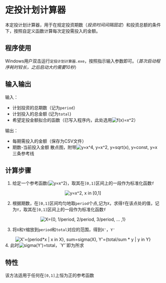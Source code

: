 # 定投计划计算器


本定投计划计算器，用于在规定投资期数（*投资时间间隔固定*）和投资总额的条件下，按照自定义函数计算每次定投需投入的金额。

## 程序使用

Windows用户双击运行`定投计划计算器.exe`，按照指示输入参数即可。（*首次启动程序耗时较长，之后启动大约需要10秒*） 

## 输入输出

输入：
- 计划投资的总期数（记为`period`）
- 计划投入的总金额 (记为`total`)
- 希望定投金额拟合的函数（已写入程序内，此处选用<img src="https://latex.codecogs.com/png.latex?f(x)=x^2" alt="f(x)=x^2">）


输出：
- 每期需投入的金额（保存为CSV文件）
- 期数-当前投入金额 散点图，附带<img src="https://latex.codecogs.com/png.latex?y=x^4, y=x^2, y=\sqrt{x}, y=const, y=x" alt="y=x^4, y=x^2, y=sqrt(x), y=const, y=x" >三条参考线


## 计算步骤

1. 给定一个参考函数(<img src="https://latex.codecogs.com/png.latex?  y=x^{2}" alt="y=x^2">)，取其在`[0,1]`区间上的一段作为标准化函数`f`
<div align=center><img src="https://latex.codecogs.com/png.latex?f(x)=x^2,x\in\left[0,1\right]"  alt="y=x^2, x in [0,1]"></div>

2. 根据期数，在`[0,1]`区间均匀地取`period`个点,记为`X`，求得`f`在该点处的值，记为`Y`，取其在`[0,1]`区间上的一段作为标准化函数`f`
<div  align=center><img src="http://chart.googleapis.com/chart?cht=tx&chl= $$
X=\lbrace 0,\frac{1}{period},\frac{2}{period},\frac{2}{period} ,...,1\rbrace \\
Y=f(X)
$$" style="border:none;" alt="X={0, 1/period, 2/period, 3/period, ... ,1}"></div>

3. 将`X`和`Y`缩放到`period`和`total`对应的范围，得到`X'`，`Y'`

<div align=center><img src="http://chart.googleapis.com/chart?cht=tx&chl= $$
X^{\prime} = \lbrace period \cdot x \mid x \in X \rbrace \\
\\
sum = \sum _{x \in X}  x \\
Y^{\prime} = \lbrace \frac{total}{sum} \cdot y \mid y \in Y \rbrace \\
$$" style="border:none;" alt="X'={period*x | x in X}, sum=sigma(X), Y'={total/sum * y | y in Y}"></div>
4. 此时<img src="https://latex.codecogs.com/png.latex?\sum _{y \in Y^{\prime}} y = total" alt="sigma(Y')=total">，`Y'`即为所求


## 特性

该方法适用于任何在`[0,1]`上恒为正的参考函数
